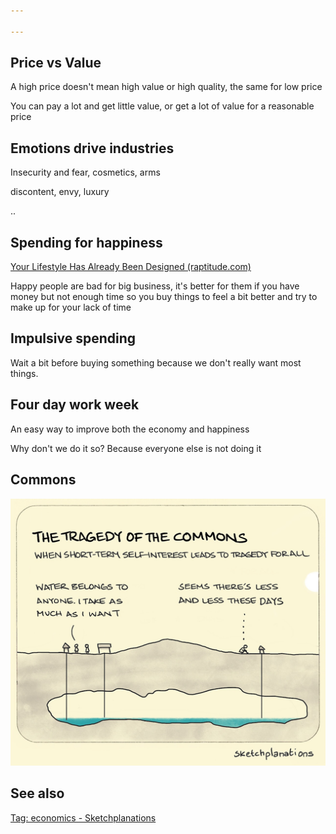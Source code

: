 ```yaml
---

---
```


## Price vs Value 

A high price doesn't mean high value or high quality, the same for low price

You can pay a lot and get little value, or get a lot of value for a reasonable price

## Emotions drive industries 

Insecurity and fear, cosmetics, arms

discontent, envy, luxury 

.. 

## Spending for happiness 

[Your Lifestyle Has Already Been Designed (raptitude.com)](https://www.raptitude.com/2010/07/your-lifestyle-has-already-been-designed/)

Happy people are bad for big business, it's better for them if you have money but not enough time so you buy things to feel a bit better and try to make up for your lack of time 

## Impulsive spending 
Wait a bit before buying something because we don't really want most things. 

## Four day work week 

An easy way to improve both the economy and happiness 

Why don't we do it so? Because everyone else is not doing it 

## Commons

![](/assets/static/img/tragedy-of-commons.jpeg)


## See also 

[Tag: economics - Sketchplanations](https://sketchplanations.com/tags/economics)